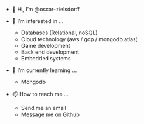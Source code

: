 - 👋 Hi, I’m @oscar-zielsdorff


- 👀 I’m interested in ...
  - Databases (Relational, noSQL)
  - Cloud technology (aws / gcp / mongodb atlas)
  - Game development
  - Back end development
  - Embedded systems


- 🌱 I’m currently learning ...
  - Mongodb
  
  
- 📫 How to reach me ...
  - Send me an email
  - Message me on Github

<!---
oscar-zielsdorff/oscar-zielsdorff is a ✨ special ✨ repository because its `README.md` (this file) appears on your GitHub profile.
You can click the Preview link to take a look at your changes.
--->

